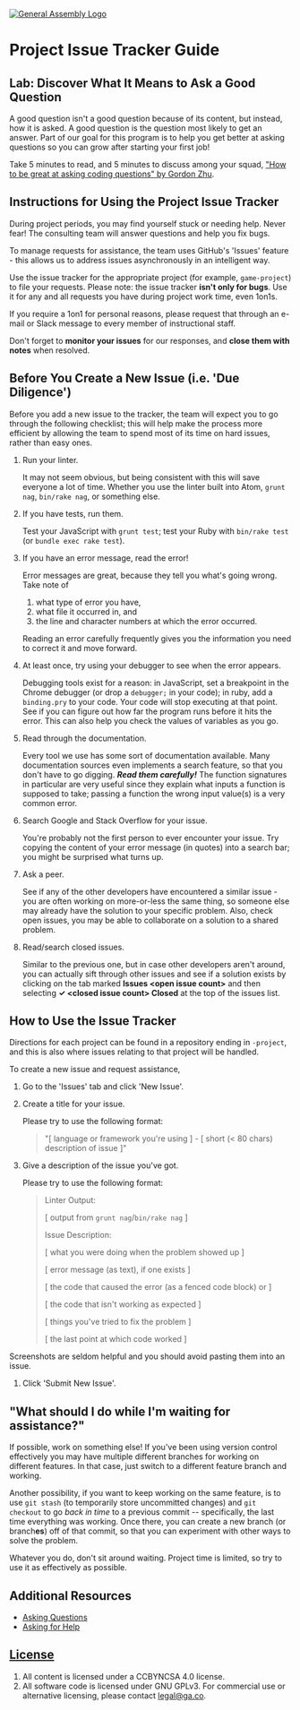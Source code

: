 [![General Assembly Logo](https://camo.githubusercontent.com/1a91b05b8f4d44b5bbfb83abac2b0996d8e26c92/687474703a2f2f692e696d6775722e636f6d2f6b6538555354712e706e67)](https://generalassemb.ly/education/web-development-immersive)

# Project Issue Tracker Guide

## Lab: Discover What It Means to Ask a Good Question

A good question isn't a good question because of its content, but instead,
how it is asked. A good question is the question most likely to get an answer.
Part of our goal for this program is to help you get better at asking questions
so you can grow after starting your first job!

Take 5 minutes to read, and 5 minutes to discuss among your squad, ["How to be
great at asking coding questions" by Gordon
Zhu](https://medium.com/@gordon_zhu/how-to-be-great-at-asking-questions-e37be04d0603#.dcgjznalw).

## Instructions for Using the Project Issue Tracker

During project periods, you may find yourself stuck or needing help.
Never fear! The consulting team will answer questions and help you fix bugs.

To manage requests for assistance, the team uses GitHub's 'Issues' feature -
this allows us to address issues asynchronously in an intelligent way.

Use the issue tracker for the appropriate project (for example, `game-project`)
to file your requests. Please note: the issue tracker **isn't only for bugs**.
Use it for any and all requests you have during project work time, even 1on1s.

If you require a 1on1 for personal reasons, please request that through an
e-mail or Slack message to every member of instructional staff.

Don't forget to **monitor your issues** for our responses, and **close them
with notes** when resolved.

## Before You Create a New Issue (i.e. 'Due Diligence')

Before you add a new issue to the tracker, the team will expect you to go
through the following checklist; this will help make the process more efficient
by allowing the team to spend most of its time on hard issues, rather than easy
ones.

1.  Run your linter.

    It may not seem obvious, but being consistent with this will save everyone
    a lot of time. Whether you use the linter built into Atom, `grunt nag`,
    `bin/rake nag`, or something else.

1.  If you have tests, run them.

    Test your JavaScript with `grunt test`; test your Ruby with `bin/rake test`
    (or `bundle exec rake test`).

1.  If you have an error message, read the error!

    Error messages are great, because they tell you what's going wrong.
    Take note of

    1.  what type of error you have,
    1.  what file it occurred in, and
    1.  the line and character numbers at which the error occurred.

    Reading an error carefully frequently gives you the information you need to
    correct it and move forward.

1.  At least once, try using your debugger to see when the error appears.

    Debugging tools exist for a reason: in JavaScript, set a breakpoint in the
    Chrome debugger (or drop a `debugger;` in your code);  in ruby, add  a
    `binding.pry` to your code.  Your code will stop executing at that point.
    See if you can figure out how far the program runs before it hits the error.
    This can also help you check the values of variables as you go.

1.  Read through the documentation.

    Every tool we use has some sort of documentation available.
    Many documentation sources even implements a search feature,
    so that you don't have to go digging. _**Read them carefully!**_
    The function signatures in particular are very useful
    since they explain what inputs a function is supposed to take;
    passing a function the wrong input value(s) is a very common error.

1.  Search Google and Stack Overflow for your issue.

    You're probably not the first person to ever encounter your issue. Try
    copying the content of your error message (in quotes) into a search bar;
    you might be surprised what turns up.

1.  Ask a peer.

    See if any of the other developers have encountered a similar issue - you
    are often working on more-or-less the same thing, so someone else may
    already have the solution to your specific problem.  Also, check open
    issues, you may be able to collaborate on a solution to a shared problem.

1.  Read/search closed issues.

    Similar to the previous one, but in case other developers aren't around,
    you can actually sift through other issues and see if a solution exists by
    clicking on the tab marked **Issues &lt;open issue count&gt;** and then
    selecting **&#x2713; &lt;closed issue count&gt; Closed** at the top of the
    issues list.

## How to Use the Issue Tracker

Directions for each project can be found in a repository ending in `-project`,
and this is also where issues relating to that project will be handled.

To create a new issue and request assistance,

1.  Go to the 'Issues' tab and click 'New Issue'.

1.  Create a title for your issue.

    Please try to use the following format:

    > "\[ language or framework you're using \] -
    > \[ short (< 80 chars) description of issue \]"

1.  Give a description of the issue you've got.

    Please try to use the following format:

    > Linter Output:
    >
    > \[ output from `grunt nag`/`bin/rake nag` \]
    >
    > Issue Description:
    >
    > \[ what you were doing when the problem showed up \]
    >
    > \[ error message (as text), if one exists \]
    >
    > \[ the code that caused the error (as a fenced code block) or \]
    >
    > \[ the code that isn't working as expected \]
    >
    > \[ things you've tried to fix the problem \]
    >
    > \[ the last point at which code worked \]
    >

Screenshots are seldom helpful and you should avoid pasting them into an issue.

1.  Click 'Submit New Issue'.

## "What should I do while I'm waiting for assistance?"

If possible, work on something else! If you've been using version control
effectively you may have multiple different branches for working on different
features. In that case, just switch to a different feature branch and working.

Another possibility, if you want to keep working on the same feature, is to use
`git stash` (to temporarily store uncommitted changes) and `git checkout` to go
_back in time_ to a previous commit -- specifically, the last time everything
was working. Once there, you can create a new branch (or branch**es**) off of
that commit, so that you can experiment with other ways to solve the problem.

Whatever you do, don't sit around waiting. Project time is limited, so try to
use it as effectively as possible.

## Additional Resources

-   [Asking Questions](https://gist.github.com/Trevoke/3fb5e1c01baa2d6efba7#file-asking-questions-md)
-   [Asking for Help](https://gist.github.com/adambray/a807067465a838db6ba2#file-asking_for_help-md)

## [License](LICENSE)

1.  All content is licensed under a CC­BY­NC­SA 4.0 license.
1.  All software code is licensed under GNU GPLv3. For commercial use or
    alternative licensing, please contact legal@ga.co.
